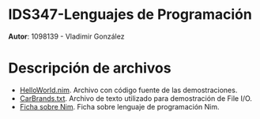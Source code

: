 # IDS347-Lenguajes de Programación
**Autor**: 1098139 - Vladimir González  

# Descripción de archivos
* [HelloWorld.nim](https://github.com/mrvladimir15/IDS347-Nim/blob/main/HelloWorld.nim). Archivo con código fuente de las demostraciones.
* [CarBrands.txt](https://github.com/mrvladimir15/IDS347-Nim/blob/main/CarBrands.txt). Archivo de texto utilizado para demostración de File I/O.
* [Ficha sobre Nim](https://github.com/mrvladimir15/IDS347-Nim/blob/main/docs/Ficha.md). Ficha sobre lenguaje de programación Nim.